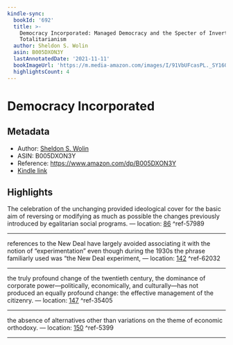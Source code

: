 ```yaml
---
kindle-sync:
  bookId: '692'
  title: >-
    Democracy Incorporated: Managed Democracy and the Specter of Inverted
    Totalitarianism
  author: Sheldon S. Wolin
  asin: B005DXON3Y
  lastAnnotatedDate: '2021-11-11'
  bookImageUrl: 'https://m.media-amazon.com/images/I/91VbUFcasPL._SY160.jpg'
  highlightsCount: 4
---
```

# Democracy Incorporated
## Metadata
* Author: [Sheldon S. Wolin](https://www.amazon.comundefined)
* ASIN: B005DXON3Y
* Reference: https://www.amazon.com/dp/B005DXON3Y
* [Kindle link](kindle://book?action=open&asin=B005DXON3Y)

## Highlights
The celebration of the unchanging provided ideological cover for the basic aim of reversing or modifying as much as possible the changes previously introduced by egalitarian social programs. — location: [86](kindle://book?action=open&asin=B005DXON3Y&location=86) ^ref-57989

---
references to the New Deal have largely avoided associating it with the notion of “experimentation” even though during the 1930s the phrase familiarly used was “the New Deal experiment, — location: [142](kindle://book?action=open&asin=B005DXON3Y&location=142) ^ref-62032

---
the truly profound change of the twentieth century, the dominance of corporate power—politically, economically, and culturally—has not produced an equally profound change: the effective management of the citizenry. — location: [147](kindle://book?action=open&asin=B005DXON3Y&location=147) ^ref-35405

---
the absence of alternatives other than variations on the theme of economic orthodoxy. — location: [150](kindle://book?action=open&asin=B005DXON3Y&location=150) ^ref-5399

---
